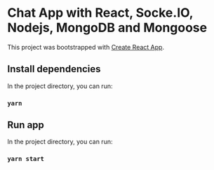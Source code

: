 # Chat App with React, Socke.IO, Nodejs, MongoDB and Mongoose

This project was bootstrapped with [Create React App](https://github.com/facebook/create-react-app).

## Install dependencies

In the project directory, you can run:

### `yarn`

## Run app

In the project directory, you can run:

### `yarn start`
